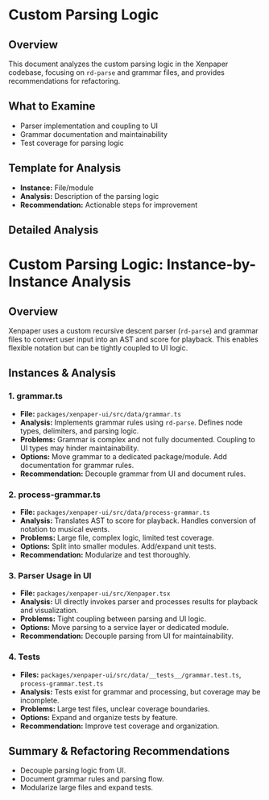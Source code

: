 # Custom Parsing Logic

## Overview

This document analyzes the custom parsing logic in the Xenpaper codebase, focusing on `rd-parse` and grammar files, and provides recommendations for refactoring.

## What to Examine
- Parser implementation and coupling to UI
- Grammar documentation and maintainability
- Test coverage for parsing logic

## Template for Analysis
- **Instance:** File/module
- **Analysis:** Description of the parsing logic
- **Recommendation:** Actionable steps for improvement

## Detailed Analysis

# Custom Parsing Logic: Instance-by-Instance Analysis

## Overview
Xenpaper uses a custom recursive descent parser (`rd-parse`) and grammar files to convert user input into an AST and score for playback. This enables flexible notation but can be tightly coupled to UI logic.

## Instances & Analysis

### 1. grammar.ts
- **File:** `packages/xenpaper-ui/src/data/grammar.ts`
- **Analysis:** Implements grammar rules using `rd-parse`. Defines node types, delimiters, and parsing logic.
- **Problems:** Grammar is complex and not fully documented. Coupling to UI types may hinder maintainability.
- **Options:** Move grammar to a dedicated package/module. Add documentation for grammar rules.
- **Recommendation:** Decouple grammar from UI and document rules.

### 2. process-grammar.ts
- **File:** `packages/xenpaper-ui/src/data/process-grammar.ts`
- **Analysis:** Translates AST to score for playback. Handles conversion of notation to musical events.
- **Problems:** Large file, complex logic, limited test coverage.
- **Options:** Split into smaller modules. Add/expand unit tests.
- **Recommendation:** Modularize and test thoroughly.

### 3. Parser Usage in UI
- **File:** `packages/xenpaper-ui/src/Xenpaper.tsx`
- **Analysis:** UI directly invokes parser and processes results for playback and visualization.
- **Problems:** Tight coupling between parsing and UI logic.
- **Options:** Move parsing to a service layer or dedicated module.
- **Recommendation:** Decouple parsing from UI for maintainability.

### 4. Tests
- **Files:** `packages/xenpaper-ui/src/data/__tests__/grammar.test.ts`, `process-grammar.test.ts`
- **Analysis:** Tests exist for grammar and processing, but coverage may be incomplete.
- **Problems:** Large test files, unclear coverage boundaries.
- **Options:** Expand and organize tests by feature.
- **Recommendation:** Improve test coverage and organization.

## Summary & Refactoring Recommendations
- Decouple parsing logic from UI.
- Document grammar rules and parsing flow.
- Modularize large files and expand tests.
